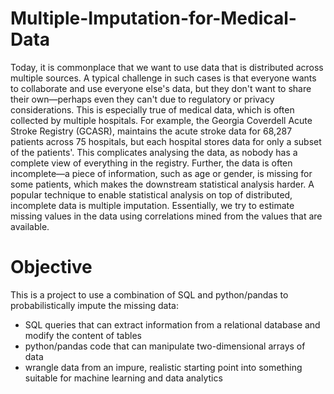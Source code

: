 # Multiple-Imputation-for-Medical-Data

Today, it is commonplace that we want to use data that is distributed across multiple sources. A typical challenge in such cases is that everyone wants to collaborate and use everyone else's data, but they don't want to share their own—perhaps even they can't due to regulatory or privacy considerations. This is especially true of medical data, which is often collected by multiple hospitals. For example, the Georgia Coverdell Acute Stroke Registry (GCASR), maintains the acute stroke data for 68,287 patients across 75 hospitals, but each hospital stores data for only a subset of the patients'. This complicates analysing the data, as nobody has a complete view of everything in the registry. Further, the data is often incomplete—a piece of information, such as age or gender, is missing for some patients, which makes the downstream statistical analysis harder. A popular technique to enable statistical analysis on top of distributed, incomplete data is multiple imputation. Essentially, we try to estimate missing values in the data using correlations mined from the values that are available.

# Objective

This is a project to use a combination of SQL and python/pandas to probabilistically impute the missing data:

- SQL queries that can extract information from a relational database and modify the content of tables
- python/pandas code that can manipulate two-dimensional arrays of data
- wrangle data from an impure, realistic starting point into something suitable for machine learning and data analytics
